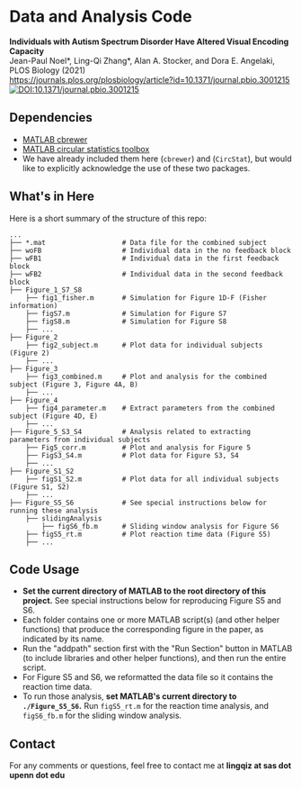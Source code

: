 # Data and Analysis Code
**Individuals with Autism Spectrum Disorder Have Altered Visual Encoding Capacity**  
Jean-Paul Noel*, Ling-Qi Zhang*, Alan A. Stocker, and Dora E. Angelaki, PLOS Biology (2021)  
https://journals.plos.org/plosbiology/article?id=10.1371/journal.pbio.3001215  
[![DOI:10.1371/journal.pbio.3001215](https://zenodo.org/badge/DOI/10.1371/journal.pbio.3001215.svg)](https://doi.org/10.1371/journal.pbio.3001215)

## Dependencies
- [MATLAB cbrewer](https://www.mathworks.com/matlabcentral/fileexchange/34087-cbrewer-colorbrewer-schemes-for-matlab)
- [MATLAB circular statistics toolbox](https://www.mathworks.com/matlabcentral/fileexchange/10676-circular-statistics-toolbox-directional-statistics)
- We have already included them here (`cbrewer`) and (`CircStat`), but would like to explicitly acknowledge the use of these two packages.

## What's in Here
Here is a short summary of the structure of this repo:
```
...
├── *.mat                   # Data file for the combined subject
├── woFB                    # Individual data in the no feedback block    
├── wFB1                    # Individual data in the first feedback block
├── wFB2                    # Individual data in the second feedback block
├── Figure_1_S7_S8
    ├── fig1_fisher.m       # Simulation for Figure 1D-F (Fisher information)
    ├── figS7.m             # Simulation for Figure S7        
    ├── figS8.m             # Simulation for Figure S8
    ├── ...
├── Figure_2
    ├── fig2_subject.m      # Plot data for individual subjects (Figure 2)
    ├── ...
├── Figure_3
    ├── fig3_combined.m     # Plot and analysis for the combined subject (Figure 3, Figure 4A, B)
    ├── ...
├── Figure_4
    ├── fig4_parameter.m    # Extract parameters from the combined subject (Figure 4D, E)
    ├── ...
├── Figure_5_S3_S4          # Analysis related to extracting parameters from individual subjects
    ├── Fig5_corr.m         # Plot and analysis for Figure 5
    ├── FigS3_S4.m          # Plot data for Figure S3, S4
    ├── ...
├── Figure_S1_S2          
    ├── figS1_S2.m          # Plot data for all individual subjects (Figure S1, S2)
    ├── ...
├── Figure_S5_S6            # See special instructions below for running these analysis 
    ├── slidingAnalysis
        ├── figS6_fb.m      # Sliding window analysis for Figure S6
    ├── figS5_rt.m          # Plot reaction time data (Figure S5)
    ├── ...
```

## Code Usage
- **Set the current directory of MATLAB to the root directory of this project.** See special instructions below for reproducing Figure S5 and S6.  
- Each folder contains one or more MATLAB script(s) (and other helper functions) that produce the corresponding figure in the paper, as indicated by its name.
- Run the "addpath" section first with the "Run Section" button in MATLAB (to include libraries and other helper functions), and then run the entire script.
- For Figure S5 and S6, we reformatted the data file so it contains the reaction time data. 
- To run those analysis, **set MATLAB's current directory to `./Figure_S5_S6`.** Run `figS5_rt.m` for the reaction time analysis, and `figS6_fb.m` for the sliding window analysis.

## Contact 
For any comments or questions, feel free to contact me at **lingqiz at sas dot upenn dot edu**
